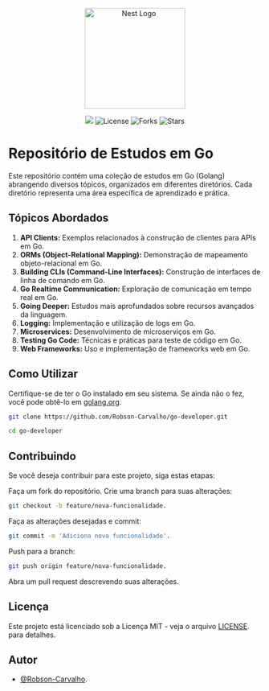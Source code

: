 <p align="center">
  <a href="https://miro.medium.com/v2/resize:fit:650/1*pk4gPFD0OLeKbwKlN1v9YA.png" target="blank"><img src="https://miro.medium.com/v2/resize:fit:650/1*pk4gPFD0OLeKbwKlN1v9YA.png" width="200" alt="Nest Logo" /></a>
</p>

<p align="center">
  <a><img src="https://img.shields.io/badge/Go-00ADD8?style=for-the-badge&logo=go&logoColor=white"></a>
  <a><img  src="https://img.shields.io/static/v1?label=license&message=MIT&color=00add8&labelColor=323A46" alt="License"><a>
  <a><img src="https://img.shields.io/github/forks/Robson-Carvalho/go-developer?label=forks&message=MIT&color=6ab99d&labelColor=323A46" alt="Forks"></a>
  <a><img src="https://img.shields.io/github/stars/Robson-Carvalho/go-developer?label=stars&message=MIT&color=6ab99d&labelColor=323A46" alt="Stars"></a>
</p>

# Repositório de Estudos em Go

Este repositório contém uma coleção de estudos em Go (Golang) abrangendo diversos tópicos, organizados em diferentes diretórios. Cada diretório representa uma área específica de aprendizado e prática.

## Tópicos Abordados

1. **API Clients:** Exemplos relacionados à construção de clientes para APIs em Go.
2. **ORMs (Object-Relational Mapping):** Demonstração de mapeamento objeto-relacional em Go.
3. **Building CLIs (Command-Line Interfaces):** Construção de interfaces de linha de comando em Go.
4. **Go Realtime Communication:** Exploração de comunicação em tempo real em Go.
5. **Going Deeper:** Estudos mais aprofundados sobre recursos avançados da linguagem.
6. **Logging:** Implementação e utilização de logs em Go.
7. **Microservices:** Desenvolvimento de microserviços em Go.
8. **Testing Go Code:** Técnicas e práticas para teste de código em Go.
9. **Web Frameworks:** Uso e implementação de frameworks web em Go.

## Como Utilizar

Certifique-se de ter o Go instalado em seu sistema. Se ainda não o fez, você pode obtê-lo em [golang.org](https://golang.org/).

```bash
git clone https://github.com/Robson-Carvalho/go-developer.git
```

```bash
cd go-developer
```

## Contribuindo

Se você deseja contribuir para este projeto, siga estas etapas:

Faça um fork do repositório.
Crie uma branch para suas alterações:

```bash
git checkout -b feature/nova-funcionalidade.
```

Faça as alterações desejadas e commit:

```bash
git commit -m 'Adiciona nova funcionalidade'.
```

Push para a branch:

```bash
git push origin feature/nova-funcionalidade.
```

Abra um pull request descrevendo suas alterações.

## Licença

Este projeto está licenciado sob a Licença MIT - veja o arquivo [LICENSE](./LICENSE). para detalhes.

## Autor

- [@Robson-Carvalho](https://github.com/Robson-Carvalho).
